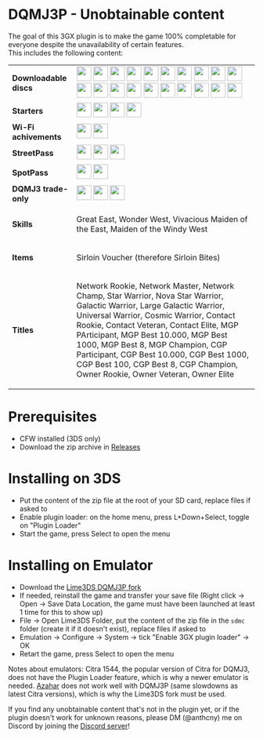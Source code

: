 # DQMJ3P - Unobtainable content
The goal of this 3GX plugin is to make the game 100% completable for everyone despite the unavailability of certain features.<br>
This includes the following content:<br>

<table>
  <tr style="height:30px;">
    <td><strong>Downloadable discs</strong></td>
    <td>
      <img src="https://i.postimg.cc/J7pyV5KT/Premium-Slime.png" width="30" height="30">
      <img src="https://i.postimg.cc/BZzqBYmG/Slider-Girl.png" width="30" height="30">
      <img src="https://i.postimg.cc/fb5stBVp/Slider-Hero.png" width="30" height="30">
      <img src="https://i.postimg.cc/8cfgYGZg/Slydark-the-Reaper.png" width="30" height="30">
      <img src="https://i.postimg.cc/CxxpybP4/Gomechan.png" width="30" height="30">
      <img src="https://i.postimg.cc/fRrF6p0w/Dimentional-Dragon.png" width="30" height="30">
      <img src="https://i.postimg.cc/wTWbmZ2h/Arcion-the-Divine-Horse.png" width="30" height="30">
      <img src="https://i.postimg.cc/NfPpMTGD/Conklave-I-and-II.png" width="30" height="30">
      <img src="https://i.postimg.cc/HxHtK93Y/Conklave-III.png" width="30" height="30">
      <img src="https://i.postimg.cc/QCYkFGDC/Conklave-IV.png" width="30" height="30">
      <img src="https://i.postimg.cc/N0861rtW/Conklave-VIII.png" width="30" height="30">
      <img src="https://i.postimg.cc/15J5NmbJ/Management-Terminal-Q484.png" width="30" height="30">
      <img src="https://i.postimg.cc/5y9Wxv91/Tycho.png" width="30" height="30">
      <img src="https://i.postimg.cc/8CdYj50C/Kukri.png" width="30" height="30">
      <img src="https://i.postimg.cc/QCCY4qxB/God.png" width="30" height="30">
      <img src="https://i.postimg.cc/GmG75trj/Leokid.png" width="30" height="30">
      <img src="https://i.postimg.cc/hPF3bVRG/Demon-Warrior-Lugius.png" width="30" height="30">
      <img src="https://i.postimg.cc/wTd0sHDy/Demon-Warrior-Vera.png" width="30" height="30">
      <img src="https://i.postimg.cc/t4B5fxwW/Demon-King-Omd-Lex.png" width="30" height="30">
      <img src="https://i.postimg.cc/fRSyn4gC/Ardalara.png" width="30" height="30">
    </td>
  </tr>
  <tr style="height:30px;">
    <td><strong>Starters</strong></td>
    <td>
      <img src="https://i.postimg.cc/c4VL093c/Slider-Kids.png" width="30" height="30">
      <img src="https://i.postimg.cc/4dT8Gg4T/Poon.png" width="30" height="30">
      <img src="https://i.postimg.cc/nrTZ72SC/Zoma-s-Devil.png" width="30" height="30">
      <img src="https://i.postimg.cc/6pFKdycL/Starkers.png" width="30" height="30">
    </td>
  </tr>
  <tr style="height:30px;">
    <td><strong>Wi-Fi achivements</strong></td>
    <td>
      <img src="https://i.postimg.cc/MTpw9ZYG/fluffy.png" width="30" height="30">
      <img src="https://i.postimg.cc/rybT9kR8/scruffy.png" width="30" height="30">
    </td>
  </tr>
  <tr style="height:30px;">
    <td><strong>StreetPass</strong></td>
    <td>
      <img src="https://i.postimg.cc/ydXLYbW3/Bevingo-Satan.png" width="30" height="30">
      <img src="https://i.postimg.cc/gJYv4kkr/Sagittar.png" width="30" height="30">
      <img src="https://i.postimg.cc/mZP0Sbcm/Robbin-Ladies.png" width="30" height="30">
    </td>
  </tr>
  <tr style="height:30px;">
    <td><strong>SpotPass</strong></td>
    <td>
      <img src="https://i.postimg.cc/9QY0bP4t/King-Healslime.png" width="30" height="30">
      <img src="https://i.postimg.cc/FR59Q7Js/Dark-Lord-Valaat.png" width="30" height="30">
    </td>
  </tr>
  <tr style="height:30px;">
    <td><strong>DQMJ3 trade-only</strong></td>
    <td>
      <img src="https://i.postimg.cc/MHg5s2F4/J3-Rebel-Axel.png" width="30" height="30">
      <img src="https://i.postimg.cc/MKjdnHc8/J3-Rebel-Wing.png" width="30" height="30">
      <img src="https://i.postimg.cc/C1Qs1pS1/J3-Rebel-Marine.png" width="30" height="30">
    </td>
  </tr>
  <tr style="height:30px;">
    <td><strong>Skills</strong></td>
    <td>
      <p>Great East, Wonder West, Vivacious Maiden of the East, Maiden of the Windy West</p>
    </td>
  </tr>
  <tr style="height:30px;">
    <td><strong>Items</strong></td>
    <td>
      <p>Sirloin Voucher (therefore Sirloin Bites)</p>
    </td>
  </tr>
  <tr style="height:30px;">
    <td><strong>Titles</strong></td>
    <td>
      <p>Network Rookie, Network Master, Network Champ, Star Warrior, Nova Star Warrior, Galactic Warrior, Large Galactic Warrior, Universal Warrior, Cosmic Warrior, Contact Rookie, Contact Veteran, Contact Elite, MGP PArticipant, MGP Best 10.000, MGP Best 1000, MGP Best 8, MGP Champion, CGP Participant, CGP Best 10.000, CGP Best 1000, CGP Best 100, CGP Best 8, CGP Champion, Owner Rookie, Owner Veteran, Owner Elite</p>
    </td>
  </tr>
</table>

# Prerequisites
- CFW installed (3DS only)
- Download the zip archive in [Releases](https://github.com/Anthcny144/DQMJ3P-unobtainable-monsters/releases)

# Installing on 3DS
- Put the content of the zip file at the root of your SD card, replace files if asked to
- Enable plugin loader: on the home menu, press L+Down+Select, toggle on "Plugin Loader"
- Start the game, press Select to open the menu

# Installing on Emulator
- Download the [Lime3DS DQMJ3P fork](https://github.com/Lurpigi/lime3ds-dqmj3p/releases)
- If needed, reinstall the game and transfer your save file (Right click -> Open -> Save Data Location, the game must have been launched at least 1 time for this to show up)
- File -> Open Lime3DS Folder, put the content of the zip file in the `sdmc` folder (create it if it doesn't exist), replace files if asked to
- Emulation -> Configure -> System -> tick "Enable 3GX plugin loader" -> OK
- Retart the game, press Select to open the menu

Notes about emulators: Citra 1544, the popular version of Citra for DQMJ3, does not have the Plugin Loader feature, which is why a newer emulator is needed. [Azahar](https://azahar-emu.org) does not work well with DQMJ3P (same slowdowns as latest Citra versions), which is why the Lime3DS fork must be used.<br>

If you find any unobtainable content that's not in the plugin yet, or if the plugin doesn't work for unknown reasons, please DM (@anthcny) me on Discord by joining the [Discord server](https://discord.com/invite/W5yRJpDd5e)!